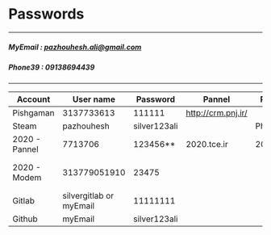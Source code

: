 # Passwords
---
##### MyEmail : pazhouhesh.ali@gmail.com
##### Phone39 : 09138694439
------

| Account | User name | Password | Pannel | Phone | Other |
|---------|-----------|----------|--------|-------|-------|
| Pishgaman |3137733613 | 111111 | http://crm.pnj.ir/ | |
| Steam | pazhouhesh | silver123ali | | Phone39 | |
| 2020 - Pannel | 7713706 | 123456** | 2020.tce.ir | 2020 | |
| 2020 - Modem | 313779051910 | 23475 | | | vpi, vci = 0, 35 |
| Gitlab | silvergitlab or myEmail | 11111111 | | |
| Github | myEmail | silver123ali | | |
